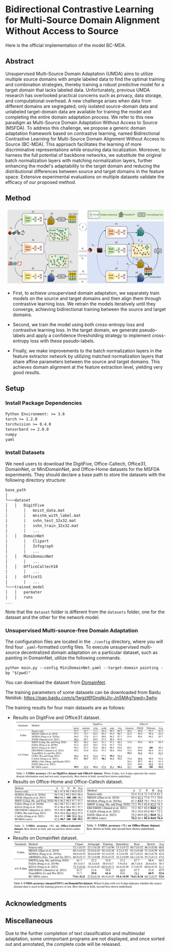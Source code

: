 # Bidirectional Contrastive Learning for Multi-Source Domain Alignment Without Access to Source 
Here is the official implementation of the model BC-MDA.

## Abstract
Unsupervised Multi-Source Domain Adaptation (UMDA) aims to utilize multiple source domains with ample labeled data to find the optimal training and combination strategies, thereby training a robust predictive model for a target domain that lacks labeled data. Unfortunately, previous UMDA research has overlooked practical concerns such as privacy, data storage, and computational overhead. A new challenge arises when data from different domains are segregated; only isolated source-domain data and unlabeled target-domain data are available for training the model and completing the entire domain adaptation process. We refer to this new paradigm as Multi-Source Domain Adaptation Without Access to Source (MSFDA). To address this challenge, we propose a generic domain adaptation framework based on contrastive learning, named Bidirectional Contrastive Learning for Multi-Source Domain Alignment Without Access to Source (BC-MDA). This approach facilitates the learning of more discriminative representations while ensuring data localization. Moreover, to harness the full potential of backbone networks, we substitute the original batch normalization layers with matching normalization layers, further enhancing the model's adaptability to the target domain and reducing the distributional differences between source and target domains in the feature space. Extensive experimental evaluations on multiple datasets validate the efficacy of our proposed method.

## Method
![F1](https://github.com/sss999527/ropo-for-BC_MDA/blob/main/images/F1.png)

* First, to achieve unsupervised domain adaptation, we separately train models on the source and target domains and then align them through contrastive learning loss. We retrain the models iteratively until they converge, achieving bidirectional training between the source and target domains.

* Second, we train the model using both cross-entropy loss and contrastive learning loss. In the target domain, we generate pseudo-labels and apply a confidence thresholding strategy to implement cross-entropy loss with these pseudo-labels.

* Finally, we make improvements to the batch normalization layers in the feature extractor network by utilizing matched normalization layers that share affine parameters between the source and target domains. This achieves domain alignment at the feature extraction level, yielding very good results.

## Setup
### Install Package Dependencies

```
Python Environment: >= 3.6
torch >= 1.2.0
torchvision >= 0.4.0
tensorbard >= 2.0.0
numpy
yaml
```

### Install Datasets
We need users to download the DigitFive, Office-Caltech, Office31, DomainNet, or MiniDomainNet, and Office-Home datasets for the MSFDA experiments. They should declare a base path to store the datasets with the following directory structure:

```
base_path
│       
└───dataset
│   │   DigitFive
│       │   mnist_data.mat
│       │   mnistm_with_label.mat
|       |   svhn_test_32x32.mat
|       |   svhn_train_32x32.mat  
│       │   ...
│   │   DomainNet
│       │   Clipart
│       │   Infograph
│       │   ...
│   │   MiniDomainNet
│       │   ...
│   │   OfficeCaltech10
│       │   ...
|   |   Office31
|       |   ...
└───trained_model
│   │	parmater
│   │	runs
...
```
Note that the `dataset` folder is different from the `datasets` folder, one for the dataset and the other for the network model.

### Unsupervised Multi-source-free Domain Adaptation
The configuration files are located in the `./config` directory, where you will find four `.yaml`-formatted config files. To execute unsupervised multi-source decentralized domain adaptation on a particular dataset, such as painting in DomainNet, utilize the following commands.

```
python main.py --config MiniDomainNet.yaml --target-domain painting -bp "$(pwd)"
```
You can download the dataset from [DomainNet](https://ai.bu.edu/M3SDA/).

The training parameters of some datasets can be downloaded from Baidu Netdisk:
https://pan.baidu.com/s/1wgzt6fGnqlkjJIv-Jn5MAg?pwd=3why


The training results for four main datasets are as follows:
  * Results on DigitFive and Office31 dataset.
![T1](https://github.com/sss999527/ropo-for-BC_MDA/blob/main/images/T1.png)
  * Results on Office-Home and Office-Caltech dataset.
![T2,3](https://github.com/sss999527/ropo-for-BC_MDA/blob/main/images/F2_3.png)
  * Results on DomainNet dataset.
![T4](https://github.com/sss999527/ropo-for-BC_MDA/blob/main/images/T4.png)

## Acknowledgments

## Miscellaneous
Due to the further completion of text classification and multimodal adaptation, some unimportant programs are not displayed, and once sorted out and annotated, the complete code will be released.

